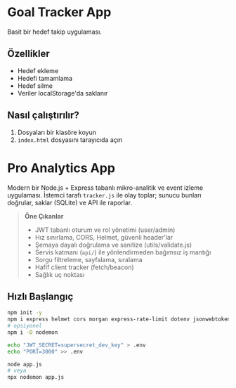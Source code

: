 # Goal Tracker App

Basit bir hedef takip uygulaması.

## Özellikler
- Hedef ekleme
- Hedefi tamamlama
- Hedef silme
- Veriler localStorage'da saklanır

## Nasıl çalıştırılır?
1. Dosyaları bir klasöre koyun
2. `index.html` dosyasını tarayıcıda açın
# Pro Analytics App

Modern bir Node.js + Express tabanlı mikro-analitik ve event izleme uygulaması.
İstemci tarafı `tracker.js` ile olay toplar; sunucu bunları doğrular, saklar (SQLite) ve API ile raporlar.

> **Öne Çıkanlar**
> - JWT tabanlı oturum ve rol yönetimi (user/admin)
> - Hız sınırlama, CORS, Helmet, güvenli header'lar
> - Şemaya dayalı doğrulama ve sanitize (utils/validate.js)
> - Servis katmanı (`api/`) ile yönlendirmeden bağımsız iş mantığı
> - Sorgu filtreleme, sayfalama, sıralama
> - Hafif client tracker (fetch/beacon)
> - Sağlık uç noktası

## Hızlı Başlangıç

```bash
npm init -y
npm i express helmet cors morgan express-rate-limit dotenv jsonwebtoken bcrypt better-sqlite3 uuid
# opsiyonel
npm i -D nodemon

echo "JWT_SECRET=supersecret_dev_key" > .env
echo "PORT=3000" >> .env

node app.js
# veya
npx nodemon app.js

